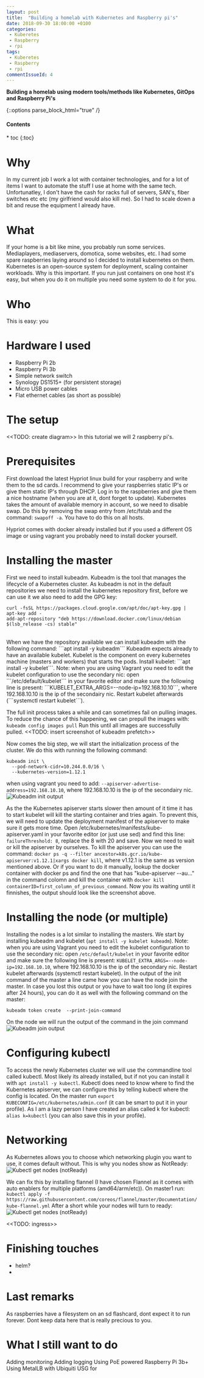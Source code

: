 ```yaml
---
layout: post
title:  "Building a homelab with Kubernetes and Raspberry pi's"
date: 2018-09-30 18:00:00 +0100
categories: 
 - Kuberetes
 - Raspberry
 - rpi
tags:
 - Kuberetes
 - Raspberry
 - rpi
commentIssueId: 4
---
```

**Building a homelab using modern tools/methods like Kubernetes, GitOps and Raspberry Pi's**

{::options parse_block_html="true" /}
<div class="toc">
<h4>Contents</h4>
* toc
{:toc}
</div>

# Why
In my current job I work a lot with container technologies, and for a lot of items I want to automate the stuff I use at home with the same tech. Unfortunatley, I don't have the cash for racks full of servers, SAN's, fiber switches etc etc (my girlfriend would also kill me). So I had to scale down a bit and reuse the equipment I already have. 

# What
If your home is a bit like mine, you probably run some services. Mediaplayers, mediaservers, domotica, some websites, etc. I had some spare raspberries laying around so I decided to install kubernetes on them. Kubernetes is an open-source system for deployment, scaling container workloads. Why is this important. If you run just containers on one host it's easy, but when you do it on multiple you need some system to do it for you.   

# Who
This is easy: you

# Hardware I used
- Raspberry Pi 2b
- Raspberry Pi 3b
- Simple network switch
- Synology DS1515+ (for persistent storage)
- Micro USB power cables
- Flat ethernet cables (as short as possible)

# The setup
<<TODO: create diagram>>
In this tutorial we will 2 raspberry pi's. 
# Prerequisites
First download the latest Hypriot linux build for your raspberry and write them to the sd cards. 
I recommend to give your raspberries static IP's or give them static IP's through DHCP. Log in to the raspberries and
give them a nice hostname (when you are at it, dont forget to update). Kubernetes takes the amount of available memory in account, so we need to disable swap. Do this by removing the swap entry from /etc/fstab and the command: ```swapoff -a```. You have to do this on all hosts. 

Hypriot comes with docker already installed but if you used a different OS image or using vagrant you probably need to install docker yourself.

# Installing the master
First we need to install kubeadm. Kubeadm is the tool that manages the lifecycle of a Kubernetes cluster. As kubeadm is not in the default repositories we need to install the kubernetes repository first, before we can use it we also need to add the GPG key:  
```
curl -fsSL https://packages.cloud.google.com/apt/doc/apt-key.gpg | apt-key add -
add-apt-repository "deb https://download.docker.com/linux/debian $(lsb_release -cs) stable"
```
<br/>
When we have the repository available we can install kubeadm with the following command: ```apt install -y kubeadm```  
Kubeadm expects already to have an available kubelet. Kubelet is the component on every kubernetes machine (masters and workers) that starts the pods.
Install kubelet: ```apt install -y kubelet```. Note: when you are using Vagrant you need to edit the kubelet configuration to use the secondary nic:
open ```/etc/default/kubelet``` in your favorite editor and make sure the following line is present: ```KUBELET_EXTRA_ARGS=--node-ip=192.168.10.10```, where 192.168.10.10 is the ip of the secondairy nic. Restart kubelet afterwards (```systemctl restart kubelet```).

The full init process takes a while and can sometimes fail on pulling images. To reduce the chance of this happening, we can prepull the images with:
```kubeadm config images pull``` Run this until all images are successfully pulled.
<<TODO: insert screenshot of kubeadm prefetch>>  

Now comes the big step, we will start the initialization process of the cluster. We do this with running the following command:
```
kubeadm init \
  --pod-network-cidr=10.244.0.0/16 \
  --kubernetes-version=1.12.1
```
when using vagrant you need to add: ```--apiserver-advertise-address=192.168.10.10```, where 192.168.10.10 is the ip of the secondairy nic.
![Kubeadm init output](/images/2018-11-homelab/kubeadm_init.png)

As the the Kubernetes apiserver starts slower then amount of it time it has to start kubelet will kill the starting container and tries again. To prevent this, we will need to update the deployment manifest of the apiserver to make sure it gets more time. Open /etc/kubernetes/manifests/kube-apiserver.yaml in your favorite editor (or just use sed) and find this line: ```failureThreshold: 8```, replace the 8 with 20 and save. Now we need to wait or kill the apiserver by ourselves. To kill the apiserver you can use the command: ```docker ps -q --filter ancestor=k8s.gcr.io/kube-apiserver:v1.12.1|xargs docker kill```, where v1.12.1 is the same as version mentioned above. Or if you want to do it manually, lookup the docker container with docker ps and find the one that has "kube-apiserver --au…" in the command colomn and kill the container with ```docker kill containerID=first_column_of_previous_command```. Now you its waiting until it finnishes, the output should look like the screenshot above.

# Installing the node (or multiple)
Installing the nodes is a lot similar to installing the masters. We start by installing kubeadm and kubelet (```apt install -y kubelet kubeadm```).  Note: when you are using Vagrant you need to edit the kubelet configuration to use the secondary nic:
open ```/etc/default/kubelet``` in your favorite editor and make sure the following line is present: ```KUBELET_EXTRA_ARGS=--node-ip=192.168.10.10```, where 192.168.10.10 is the ip of the secondary nic. Restart kubelet afterwards (systemctl restart kubelet). In the output of the init command of the master a line came how you can have the node join the master. In case you lost this output or you have to wait too long (it expires after 24 hours), you can do it as well with the following command on the master:
```
kubeadm token create  --print-join-command
```
On the node we will run the output of the command in the join command
![Kubeadm join output](/images/2018-11-homelab/kubeadm_join.png)

# Configuring kubectl
To access the newly Kubernetes cluster we will use the commandline tool called kubectl. Most likely its already installed, but if not you can install it with
```apt install -y kubectl```. Kubectl does need to know where to find the Kubernetes apiserver, we can configure this by telling kubectl where the config is located. On the master run ```export KUBECONFIG=/etc/kubernetes/admin.conf``` (it can be smart to put it in your profile). As I am a lazy person I have created an alias called k for kubectl: ```alias k=kubectl``` (you can also save this in your profile). 

# Networking
As Kubernetes allows you to choose which networking plugin you want to use, it comes default without. This is why you nodes show as NotReady:
![Kubectl get nodes (notReady)](/images/2018-11-homelab/kubectl_get_nodes_not_ready.png)


We can fix this by installing flannel (I have chosen Flannel as it comes with auto enablers for multiple platforms (amd64/arm/etc)). On master1 run:
```kubectl apply -f https://raw.githubusercontent.com/coreos/flannel/master/Documentation/kube-flannel.yml```
After a short while your nodes will turn to ready:  
![Kubectl get nodes (notReady)](/images/2018-11-homelab/kubectl_get_nodes_ready.png)

<<TODO: ingress>>

# Finishing touches
- helm?
- 

# Last remarks
As raspberries have a filesystem on an sd flashcard, dont expect it to run forever. Dont keep data here that is really precious to you. 

# What I still want to do
Adding monitoring
Adding logging
Using PoE powered Raspberry Pi 3b+
Using MetalLB with Ubiquiti USG for 

